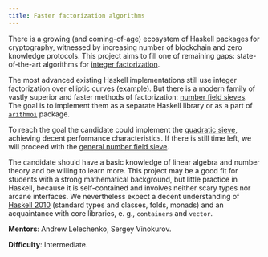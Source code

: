 ```yaml
---
title: Faster factorization algorithms
---
```


There is a growing (and coming-of-age) ecosystem of Haskell packages for cryptography, witnessed by increasing number of blockchain and zero knowledge protocols. This project aims to fill one of remaining gaps: state-of-the-art algorithms for [integer factorization](https://en.wikipedia.org/wiki/Integer_factorization).

The most advanced existing Haskell implementations still use integer factorization over elliptic curves ([example](http://hackage.haskell.org/package/arithmoi-0.10.0.0/docs/src/Math.NumberTheory.Primes.Factorisation.Montgomery.html)). But there is a modern family of vastly superior and faster methods of factorization: [number field sieves](https://en.wikipedia.org/wiki/General_number_field_sieve). The goal is to implement them as a separate Haskell library or as a part of [`arithmoi`](http://hackage.haskell.org/package/arithmoi-0.10.0.0) package.

To reach the goal the candidate could implement the [quadratic sieve](https://en.wikipedia.org/wiki/Quadratic_sieve), achieving decent performance characteristics. If there is still time left, we will proceed with the [general number field sieve](https://en.wikipedia.org/wiki/General_number_field_sieve).

The candidate should have a basic knowledge of linear algebra and number theory and be willing to learn more. This project may be a good fit for students with a strong mathematical background, but little practice in Haskell, because it is self-contained and involves neither scary types nor arcane interfaces. We nevertheless expect a decent understanding of [Haskell 2010](https://www.haskell.org/onlinereport/haskell2010/) (standard types and classes, folds, monads) and an acquaintance with core libraries, e. g., `containers` and `vector`. 

**Mentors**: Andrew Lelechenko, Sergey Vinokurov.

**Difficulty**: Intermediate.

